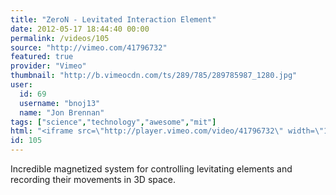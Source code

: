 ```yaml
---
title: "ZeroN - Levitated Interaction Element"
date: 2012-05-17 18:44:40 00:00
permalink: /videos/105
source: "http://vimeo.com/41796732"
featured: true
provider: "Vimeo"
thumbnail: "http://b.vimeocdn.com/ts/289/785/289785987_1280.jpg"
user:
  id: 69
  username: "bnoj13"
  name: "Jon Brennan"
tags: ["science","technology","awesome","mit"]
html: "<iframe src=\"http://player.vimeo.com/video/41796732\" width=\"1280\" height=\"720\" frameborder=\"0\" webkitallowfullscreen mozallowfullscreen allowfullscreen></iframe>"
id: 105
---
```


Incredible magnetized system for controlling levitating elements and recording their movements in 3D space.